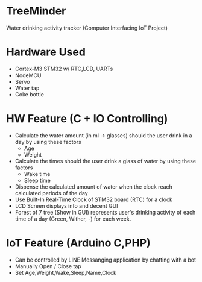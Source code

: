 # TreeMinder
Water drinking activity tracker (Computer Interfacing IoT Project)
# Hardware Used
- Cortex-M3 STM32 w/ RTC,LCD, UARTs
- NodeMCU
- Servo
- Water tap
- Coke bottle
# HW Feature (C + IO Controlling)
- Calculate the water amount (in ml -> glasses) should the user drink in a day by using these factors
  - Age
  - Weight
- Calculate the times should the user drink a glass of water by using these factors
  - Wake time
  - Sleep time
- Dispense the calculated amount of water when the clock reach calculated periods of the day
- Use Built-In Real-Time Clock of STM32 board (RTC) for a clock
- LCD Screen displays info and decent GUI
- Forest of 7 tree (Show in GUI) represents user's drinking activity of each time of a day (Green, Wither, -) for each week.

# IoT Feature (Arduino C,PHP)
- Can be controlled by LINE Messanging application by chatting with a bot
 - Manually Open / Close tap
 - Set Age,Weight,Wake,Sleep,Name,Clock
 
